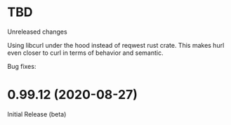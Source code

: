 TBD
===
Unreleased changes

Using libcurl under the hood instead of reqwest rust crate.
This makes hurl even closer to curl in terms of behavior and semantic.

Bug fixes:




0.99.12 (2020-08-27)
=====================================

Initial Release (beta)
